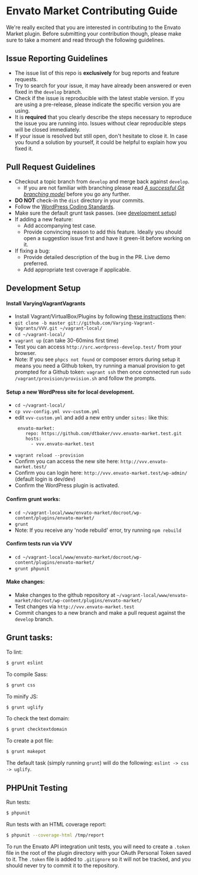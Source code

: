 # Envato Market Contributing Guide

We're really excited that you are interested in contributing to the Envato Market plugin. Before submitting your contribution though, please make sure to take a moment and read through the following guidelines.

## Issue Reporting Guidelines

- The issue list of this repo is **exclusively** for bug reports and feature requests.
- Try to search for your issue, it may have already been answered or even fixed in the `develop` branch.
- Check if the issue is reproducible with the latest stable version. If you are using a pre-release, please indicate the specific version you are using.
- It is **required** that you clearly describe the steps necessary to reproduce the issue you are running into. Issues without clear reproducible steps will be closed immediately.
- If your issue is resolved but still open, don't hesitate to close it. In case you found a solution by yourself, it could be helpful to explain how you fixed it.

## Pull Request Guidelines

- Checkout a topic branch from `develop` and merge back against `develop`.
    - If you are not familiar with branching please read [_A successful Git branching model_](http://nvie.com/posts/a-successful-git-branching-model/) before you go any further.
- **DO NOT** check-in the `dist` directory in your commits.
- Follow the [WordPress Coding Standards](https://make.wordpress.org/core/handbook/coding-standards/).
- Make sure the default grunt task passes. (see [development setup](#development-setup))
- If adding a new feature:
    - Add accompanying test case.
    - Provide convincing reason to add this feature. Ideally you should open a suggestion issue first and have it green-lit before working on it.
- If fixing a bug:
    - Provide detailed description of the bug in the PR. Live demo preferred.
    - Add appropriate test coverage if applicable.

## Development Setup

#### Install VaryingVagrantVagrants

- Install Vagrant/VirtualBox/Plugins by following [these instructions](https://varyingvagrantvagrants.org/docs/en-US/installation/software-requirements/) then:
- `git clone -b master git://github.com/Varying-Vagrant-Vagrants/VVV.git ~/vagrant-local/`
- `cd ~/vagrant-local/`
- `vagrant up` (can take 30-60mins first time)
- Test you can access `http://src.wordpress-develop.test/` from your browser.
- Note: If you see `phpcs not found` or composer errors during setup it means you need a Github token, try running a manual provision to get prompted for a Github token: `vagrant ssh` then once connected run `sudo /vagrant/provision/provision.sh` and follow the prompts.

#### Setup a new WordPress site for local development.

- `cd ~/vagrant-local/`
- `cp vvv-config.yml vvv-custom.yml`
- edit `vvv-custom.yml` and add a new entry under `sites:` like this:
    ```
     envato-market:
        repo: https://github.com/dtbaker/vvv.envato-market.test.git
        hosts:
          - vvv.envato-market.test
    ```
- `vagrant reload --provision`
- Confirm you can access the new site here: `http://vvv.envato-market.test/`
- Confirm you can login here: `http://vvv.envato-market.test/wp-admin/` (default login is dev/dev)
- Confirm the WordPress plugin is activated.

#### Confirm grunt works:

- `cd ~/vagrant-local/www/envato-market/docroot/wp-content/plugins/envato-market/`
- `grunt`
- Note: If you receive any 'node rebuild' error, try running `npm rebuild`

#### Confirm tests run via VVV

- `cd ~/vagrant-local/www/envato-market/docroot/wp-content/plugins/envato-market/`
- `grunt phpunit`

#### Make changes:

- Make changes to the github repository at `~/vagrant-local/www/envato-market/docroot/wp-content/plugins/envato-market/`
- Test changes via `http://vvv.envato-market.test`
- Commit changes to a new branch and make a pull request against the `develop` branch.


## Grunt tasks:

To lint:

``` bash
$ grunt eslint
```

To compile Sass:

``` bash
$ grunt css
```

To minify JS:

``` bash
$ grunt uglify
```

To check the text domain:

``` bash
$ grunt checktextdomain
```

To create a pot file:

``` bash
$ grunt makepot
```

The default task (simply running `grunt`) will do the following: `eslint -> css -> uglify`.

## PHPUnit Testing

Run tests:

``` bash
$ phpunit
```

Run tests with an HTML coverage report:

``` bash
$ phpunit --coverage-html /tmp/report
```

To run the Envato API integration unit tests, you will need to create a `.token` file in the root of the plugin directory with your OAuth Personal Token saved to it. The `.token` file is added to `.gitignore` so it will not be tracked, and you should never try to commit it to the repository.
